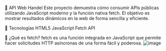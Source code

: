 📡 API Web Handel
Este proyecto demuestra cómo consumir APIs públicas utilizando JavaScript moderno y la función nativa fetch.
El objetivo es mostrar resultados dinámicos en la web de forma sencilla y eficiente.

🚀 Tecnologías
HTML5
JavaScript 
Fetch API

🎯 ¿Qué es fetch?
fetch es una función integrada en JavaScript que permite hacer solicitudes HTTP asíncronas de una forma fácil y poderosa.
![image](https://github.com/user-attachments/assets/46287963-5d84-4f3f-b92c-cdbde965b857)
